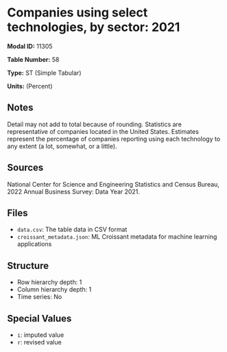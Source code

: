 # Companies using select technologies, by sector: 2021

**Modal ID:** 11305

**Table Number:** 58

**Type:** ST (Simple Tabular)

**Units:** (Percent)

## Notes

Detail may not add to total because of rounding. Statistics are representative of companies located in the United States. Estimates represent the percentage of companies reporting using each technology to any extent (a lot, somewhat, or a little).

## Sources

National Center for Science and Engineering Statistics and Census Bureau, 2022 Annual Business Survey: Data Year 2021.

## Files

- `data.csv`: The table data in CSV format
- `croissant_metadata.json`: ML Croissant metadata for machine learning applications

## Structure

- Row hierarchy depth: 1
- Column hierarchy depth: 1
- Time series: No

## Special Values

- `i`: imputed value
- `r`: revised value
